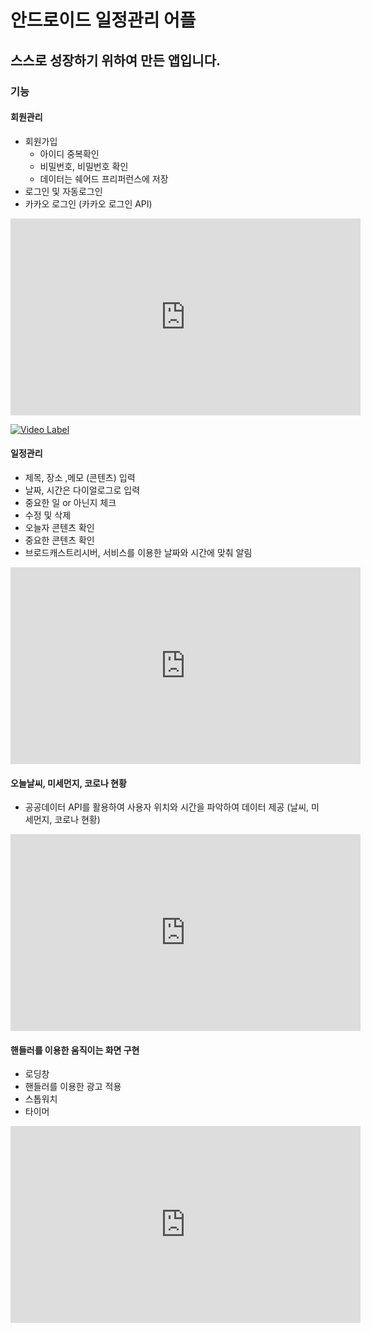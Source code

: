 # 안드로이드 일정관리 어플

## 스스로 성장하기 위하여 만든 앱입니다.

### 기능

#### 회원관리

- 회원가입
  - 아이디 중복확인
  - 비밀번호, 비밀번호 확인
  - 데이터는 쉐어드 프리퍼런스에 저장
- 로그인 및 자동로그인
- 카카오 로그인 (카카오 로그인 API)

<iframe width="560" height="315" src="https://www.youtube.com/embed/x8qC_pjoTUg" title="YouTube video player" frameborder="0" allow="accelerometer; autoplay; clipboard-write; encrypted-media; gyroscope; picture-in-picture" allowfullscreen></iframe>

[![Video Label](http://img.youtube.com/vi/uLR1RNqJ1Mw/0.jpg)](https://www.youtube.com/embed/x8qC_pjoTUg)



#### 일정관리

- 제목, 장소 ,메모 (콘텐츠) 입력
- 날짜, 시간은 다이얼로그로 입력
- 중요한 일 or 아닌지 체크
- 수정 및 삭제
- 오늘자 콘텐츠 확인
- 중요한 콘텐츠 확인
- 브로드캐스트리시버, 서비스를 이용한 날짜와 시간에 맞춰 알림

<iframe width="560" height="315" src="https://www.youtube.com/embed/8AtY_-D1TrQ" title="YouTube video player" frameborder="0" allow="accelerometer; autoplay; clipboard-write; encrypted-media; gyroscope; picture-in-picture" allowfullscreen></iframe>

#### 오늘날씨, 미세먼지, 코로나 현황

- 공공데이터 API를 활용하여 사용자 위치와 시간을 파악하여 데이터 제공 (날씨, 미세먼지, 코로나 현황)

<iframe width="560" height="315" src="https://www.youtube.com/embed/mDdzTIe3ZQA" title="YouTube video player" frameborder="0" allow="accelerometer; autoplay; clipboard-write; encrypted-media; gyroscope; picture-in-picture" allowfullscreen></iframe>

#### 핸들러를 이용한 움직이는 화면 구현

- 로딩창
- 핸들러를 이용한 광고 적용
- 스톱워치
- 타이머

<iframe width="560" height="315" src="https://www.youtube.com/embed/ztnN9z0shoA" title="YouTube video player" frameborder="0" allow="accelerometer; autoplay; clipboard-write; encrypted-media; gyroscope; picture-in-picture" allowfullscreen></iframe>







